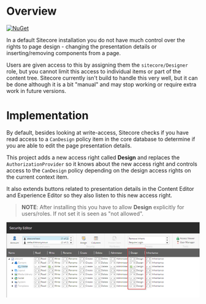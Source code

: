 Overview
========
[![NuGet](https://buildstats.info/nuget/krusen.sitecore.designRights?includePreReleases=false)](https://www.nuget.org/packages/Krusen.Sitecore.DesignRights/)

In a default Sitecore installation you do not have much control over the rights to page design - changing the 
presentation details or inserting/removing components from a page.

Users are given access to this by assigning them the `sitecore/Designer` role, but you cannot limit this access to 
individual items or part of the content tree. Sitecore currently isn't build to handle this very well, but it can be 
done although it is a bit "manual" and may stop working or require extra work in future versions.

Implementation
==============
By default, besides looking at write-access, Sitecore checks if you have read access to a `CanDesign` policy item in the
core database to determine if you are able to edit the page presentation details.

This project adds a new access right called **Design** and replaces the `AuthorizationProvider` so it knows about the 
new access right and controls access to the `CanDesign` policy depending on the design access rights on the current context item.

It also extends buttons related to presentation details in the Content Editor and Experience Editor so they also 
listen to this new access right.

> **NOTE**: After installing this you have to allow **Design** explicitly for users/roles.
> If not set it is seen as "not allowed".

![Security Editor](assets/readme/security_editor.png?raw=true)
